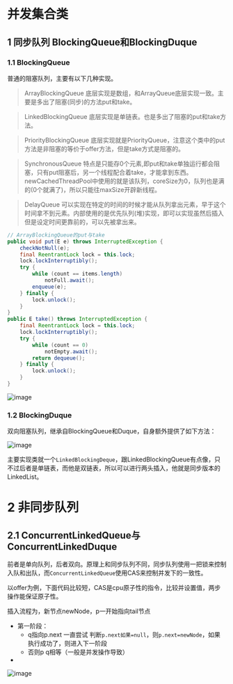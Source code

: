 #  并发集合类
## 1 同步队列 BlockingQueue和BlockingDuque
### 1.1 BlockingQueue

普通的阻塞队列，主要有以下几种实现。

> ArrayBlockingQueue 底层实现是数组，和ArrayQueue底层实现一致。主要是多出了阻塞(同步)的方法put和take。

>LinkedBlockingQueue 底层实现是单链表。也是多出了阻塞的put和take方法。

> PriorityBlockingQueue 底层实现就是PriorityQueue，注意这个类中的put方法是非阻塞的等价于offer方法，但是take方式是阻塞的。

> SynchronousQueue 特点是只能存0个元素,即put和take单独运行都会阻塞，只有put阻塞后，另一个线程配合着take，才能拿到东西。newCachedThreadPool中使用的就是该队列，coreSize为0，队列也是满的(0个就满了)，所以只能往maxSize开辟新线程。

> DelayQueue 可以实现在特定的时间的时候才能从队列拿出元素，早于这个时间拿不到元素。内部使用的是优先队列(堆)实现，即可以实现虽然后插入但是设定时间更靠前的，可以先被拿出来。
```java
// ArrayBlockingQueue的put与take
public void put(E e) throws InterruptedException {
    checkNotNull(e);
    final ReentrantLock lock = this.lock;
    lock.lockInterruptibly();
    try {
        while (count == items.length)
            notFull.await();
        enqueue(e);
    } finally {
        lock.unlock();
    }
}
public E take() throws InterruptedException {
    final ReentrantLock lock = this.lock;
    lock.lockInterruptibly();
    try {
        while (count == 0)
            notEmpty.await();
        return dequeue();
    } finally {
        lock.unlock();
    }
}
```
![image](https://i.imgur.com/v2Pt6Mi.png)
### 1.2 BlockingDuque

双向阻塞队列，继承自BlockingQueue和Duque，自身额外提供了如下方法：

![image](https://i.imgur.com/BRUW8JT.png)

主要实现类就一个`LinkedBlockingDeque`，跟LinkedBlockingQueue有点像，只不过后者是单链表，而他是双链表，所以可以进行两头插入，他就是同步版本的LinkedList。
# 2 非同步队列
## 2.1 ConcurrentLinkedQueue与ConcurrentLinkedDuque
前者是单向队列，后者双向。原理上和同步队列不同，同步队列使用一把锁来控制入队和出队，而`ConcurrentLinkedQueue`使用CAS来控制并发下的一致性。

以offer为例，下面代码比较短，CAS是cpu原子性的指令，比较并设置值，两步操作能保证原子性。

插入流程为，新节点newNode，p一开始指向tail节点
- 第一阶段：
  - q指向p.next 一直尝试 判断`p.next如果=null`，则`p.next=newNode`，如果执行成功了，则进入下一阶段
  - 否则p q相等（一般是并发操作导致）
- 

![image](https://i.imgur.com/ezLlq7K.png)
